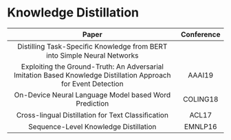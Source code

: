 # Knowledge Distillation

| Paper | Conference |
| :---: | :---: |
|Distilling Task-Speciﬁc Knowledge from BERT into Simple Neural Networks||
|Exploiting the Ground-Truth: An Adversarial Imitation Based Knowledge Distillation Approach for Event Detection|AAAI19|
|On-Device Neural Language Model based Word Prediction|COLING18|
|Cross-lingual Distillation for Text Classiﬁcation|ACL17|
|Sequence-Level Knowledge Distillation|EMNLP16|


